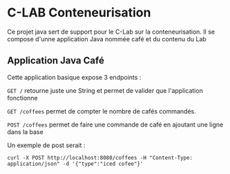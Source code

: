 # C-LAB Conteneurisation

Ce projet java sert de support pour le C-Lab sur la conteneurisation. Il se compose d'unne application Java nommée café
et du contenu du Lab

## Application Java Café

Cette application basique expose 3 endpoints :

`GET /` retourne juste une String et permet de valider que l'application fonctionne

`GET /coffees` permet de compter le nombre de cafés commandés.

`POST /coffees` permet de faire une commande de café en ajoutant une ligne dans la base

Un exemple de post serait :

`curl -X POST http://localhost:8080/coffees -H "Content-Type: application/json" -d '{"type":"iced cofee"}'
`

